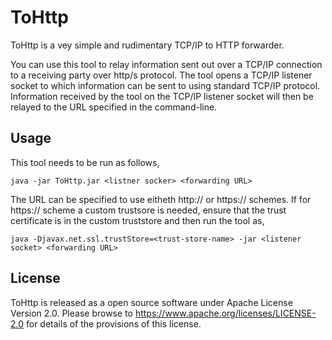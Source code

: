 ToHttp
=======

ToHttp is a vey simple and rudimentary TCP/IP to HTTP forwarder.

You can use this tool to relay information sent out over a TCP/IP connection
to a receiving party over http/s protocol. The tool opens a TCP/IP listener
socket to which information can be sent to using standard TCP/IP protocol.
Information received by the tool on the TCP/IP listener socket will then be
relayed to the URL specified in the command-line.

## Usage
This tool needs to be run as follows,

`java -jar ToHttp.jar <listner socker> <forwarding URL>`

The URL can be specified to use eitheth http:// or https:// schemes.
If for https:// scheme a custom trustsore is needed, ensure that the
trust certificate is in the custom truststore and then run the tool as,

`java -Djavax.net.ssl.trustStore=<trust-store-name> -jar <listener socket> <forwarding URL>`


## License
ToHttp is released as a open source software under Apache License Version 2.0. Please
browse to https://www.apache.org/licenses/LICENSE-2.0 for details of the provisions of this
license.


